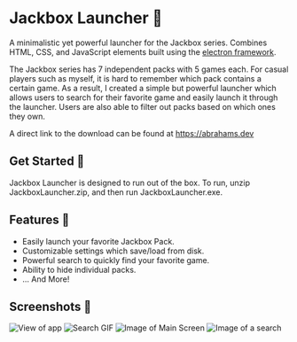 # Jackbox Launcher 🚀

A minimalistic yet powerful launcher for the Jackbox series.
Combines HTML, CSS, and JavaScript elements built using the [electron framework](https://www.electronjs.org/).

The Jackbox series has 7 independent packs with 5 games each. For casual players such as myself, it is hard to remember which pack contains a certain game. As a result, I created a simple but powerful launcher which allows users to search for their favorite game and easily launch it through the launcher. Users are also able to filter out packs based on which ones they own. 

A direct link to the download can be found at https://abrahams.dev

## Get Started 🔰
Jackbox Launcher is designed to run out of the box. To run, unzip JackboxLauncher.zip, and then run JackboxLauncher.exe.


## Features 📃
* Easily launch your favorite Jackbox Pack.
* Customizable settings which save/load from disk.
* Powerful search to quickly find your favorite game.
* Ability to hide individual packs.
* ... And More!

## Screenshots 📸
![View of app](https://thumbs.gfycat.com/ColorlessFarGroundhog-size_restricted.gif)
![Search GIF](https://thumbs.gfycat.com/LastingSomberAfricanrockpython-size_restricted.gif)
![Image of Main Screen](https://abrahams.dev/images/gallery/launchermain.png)
![Image of a search](https://abrahams.dev/images/gallery/jbsearch.png)
